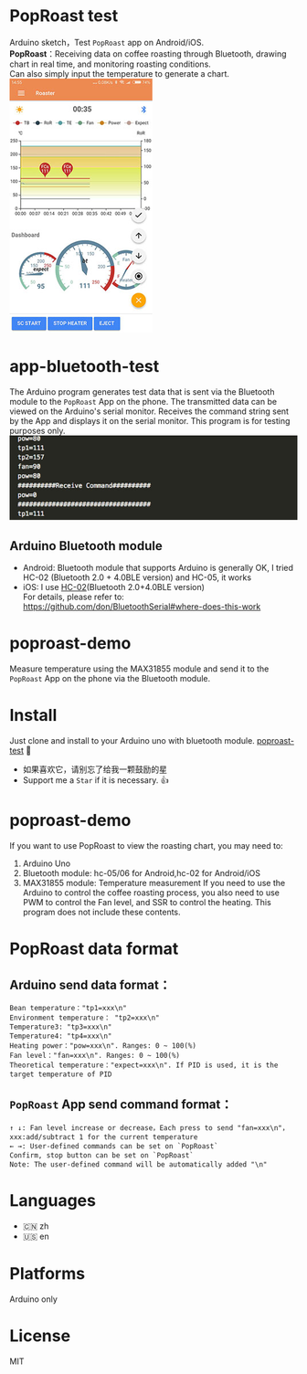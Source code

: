 

# PopRoast test
Arduino sketch，Test `PopRoast` app on Android/iOS.  
**PopRoast**：Receiving data on coffee roasting through Bluetooth, drawing chart in real time, and monitoring roasting conditions.  
Can also simply input the temperature to generate a chart.  
![poproaster app view](images/preview01.jpg) 
  
# app-bluetooth-test
The Arduino program generates test data that is sent via the Bluetooth module to the `PopRoast` App on the phone.
The transmitted data can be viewed on the Arduino's serial monitor. Receives the command string sent by the App and displays it on the serial monitor.
This program is for testing purposes only.
![poproast-demo data test](images/preview02.jpg)

## Arduino Bluetooth module
* Android: Bluetooth module that supports Arduino is generally OK, I tried HC-02 (Bluetooth 2.0 + 4.0BLE version) and HC-05, it works  
* iOS: I use [HC-02](http://www.hc01.com/productdetail?productid=20180314021)(Bluetooth 2.0+4.0BLE version)  
For details, please refer to:    
https://github.com/don/BluetoothSerial#where-does-this-work

# poproast-demo
Measure temperature using the MAX31855 module and send it to the `PopRoast` App on the phone via the Bluetooth module. 

# Install
Just clone and install to your Arduino uno with bluetooth module.
[poproast-test](https://github.com/usb2win/poproaster-test)
:tada:

 * 如果喜欢它，请别忘了给我一颗鼓励的星
 * Support me a `Star` if it is necessary.  :+1:
 
# poproast-demo
If you want to use PopRoast to view the roasting chart, you may need to:
1. Arduino Uno
2. Bluetooth module: hc-05/06 for Android,hc-02 for Android/iOS
3. MAX31855  module: Temperature measurement
If you need to use the Arduino to control the coffee roasting process, you also need to use PWM to control the Fan level, and SSR to control the heating. This program does not include these contents.

# PopRoast data format
## Arduino send data format：
```
Bean temperature："tp1=xxx\n"
Environment temperature： "tp2=xxx\n"
Temperature3: "tp3=xxx\n"
Temperature4: "tp4=xxx\n"
Heating power："pow=xxx\n". Ranges: 0 ~ 100(%)
Fan level："fan=xxx\n". Ranges: 0 ~ 100(%)
Theoretical temperature："expect=xxx\n". If PID is used, it is the target temperature of PID
```

## `PopRoast` App send command format：
```
↑ ↓: Fan level increase or decrease，Each press to send "fan=xxx\n"，xxx:add/subtract 1 for the current temperature
← →: User-defined commands can be set on `PopRoast`
Confirm, stop button can be set on `PopRoast`
Note: The user-defined command will be automatically added "\n"
```

# Languages
* 🇨🇳 zh
* 🇺🇸 en 

# Platforms
Arduino only

# License
MIT
